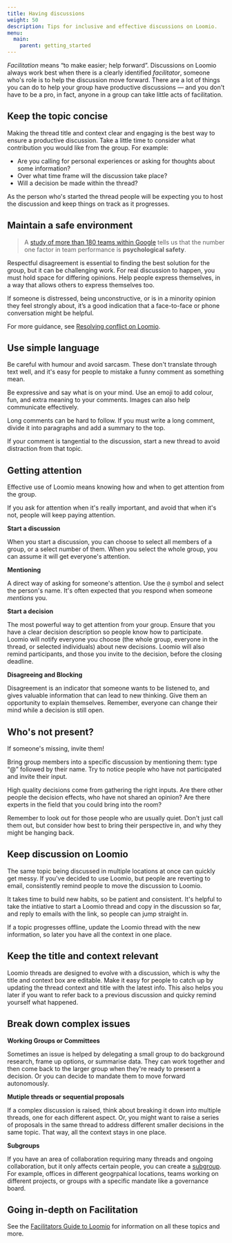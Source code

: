 ```yaml
---
title: Having discussions
weight: 50
description: Tips for inclusive and effective discussions on Loomio.
menu:
  main:
    parent: getting_started
---
```


_Facilitation_ means “to make easier; help forward”. Discussions on Loomio always work best when there is a clearly identified _facilitator_, someone who's role is to help the discussion move forward. There are a lot of things you can do to help your group have productive discussions — and you don't have to be a pro, in fact, anyone in a group can take little acts of facilitation.

## Keep the topic concise

Making the thread title and context clear and engaging is the best way to ensure a productive discussion. Take a little time to consider what contribution you would like from the group. For example:
- Are you calling for personal experiences or asking for thoughts about some information?
- Over what time frame will the discussion take place?
- Will a decision be made within the thread?

As the person who's started the thread people will be expecting you to host the discussion and keep things on track as it progresses.

## Maintain a safe environment

> A [study of more than 180 teams within Google](https://rework.withgoogle.com/blog/five-keys-to-a-successful-google-team/) tells us that the number one factor in team performance is **psychological safety**.

Respectful disagreement is essential to finding the best solution for the group, but it can be challenging work. For real discussion to happen, you must hold space for differing opinions. Help people express themselves, in a way that allows others to express themselves too.

If someone is distressed, being unconstructive, or is in a minority opinion they feel strongly about, it’s a good indication that a face-to-face or phone conversation might be helpful.

For more guidance, see [Resolving conflict on Loomio](http://joshuavial.com/loomio-conflict/).

## Use simple language

Be careful with humour and avoid sarcasm. These don't translate through text well, and it's easy for people to mistake a funny comment as something mean.

Be expressive and say what is on your mind. Use an emoji to add colour, fun, and extra meaning to your comments. Images can also help communicate effectively.

Long comments can be hard to follow. If you must write a long comment, divide it into paragraphs and add a summary to the top.

If your comment is tangential to the discussion, start a new thread to avoid distraction from that topic.

## Getting attention

Effective use of Loomio means knowing how and when to get attention from the group.

If you ask for attention when it's really important, and avoid that when it's not, people will keep paying attention.

**Start a discussion**

When you start a discussion, you can choose to select all members of a group, or a select number of them. When you select the whole group, you can assume it will get everyone's attention.

**Mentioning**

A direct way of asking for someone's attention. Use the `@` symbol and select the person's name. It's often expected that you respond when someone _mentions_ you.

**Start a decision**

The most powerful way to get attention from your group. Ensure that you have a clear decision description so people know how to participate. Loomio will notify everyone you choose (the whole group, everyone in the thread, or selected individuals) about new decisions. Loomio will also remind participants, and those you invite to the decision, before the closing deadline.

**Disagreeing and Blocking**

Disagreement is an indicator that someone wants to be listened to, and gives valuable information that can lead to new thinking. Give them an opportunity to explain themselves. Remember, everyone can change their mind while a decision is still open.

## Who's not present?

If someone's missing, invite them!

Bring group members into a specific discussion by mentioning them: type “@” followed by their name. Try to notice people who have not participated and invite their input.

High quality decisions come from gathering the right inputs. Are there other people the decision effects, who have not shared an opinion? Are there experts in the field that you could bring into the room?

Remember to look out for those people who are usually quiet. Don't just call them out, but consider how best to bring their perspective in, and why they might be hanging back.

## Keep discussion on Loomio

The same topic being discussed in multiple locations at once can quickly get messy. If you've decided to use Loomio, but people are reverting to email, consistently remind people to move the discussion to Loomio.

It takes time to build new habits, so be patient and consistent. It's helpful to take the intiative to start a Loomio thread and copy in the discussion so far, and reply to emails with the link, so people can jump straight in.

If a topic progresses offline, update the Loomio thread with the new information, so later you have all the context in one place.

## Keep the title and context relevant

Loomio threads are designed to evolve with a discussion, which is why the title and context box are editable. Make it easy for people to catch up by updating the thread context and title with the latest info. This also helps you later if you want to refer back to a previous discussion and quicky remind yourself what happened.

## Break down complex issues

**Working Groups or Committees**

Sometimes an issue is helped by delegating a small group to do background research, frame up options, or summarise data. They can work together and then come back to the larger group when they're ready to present a decision. Or you can decide to mandate them to move forward autonomously.

**Mutiple threads or sequential proposals**

If a complex discussion is raised, think about breaking it down into multiple threads, one for each different aspect. Or, you might want to raise a series of proposals in the same thread to address different smaller decisions in the same topic. That way, all the context stays in one place.

**Subgroups**

If you have an area of collaboration requiring many threads and ongoing collaboration, but it only affects certain people, you can create a [subgroup](../../groups/settings/#create-sub-groups). For example, offices in different geogrpahical locations, teams working on different projects, or groups with a specific mandate like a governance board.

## Going in-depth on Facilitation

See the [Facilitators Guide to Loomio](../../../facilitators_guide/) for information on all these topics and more.
